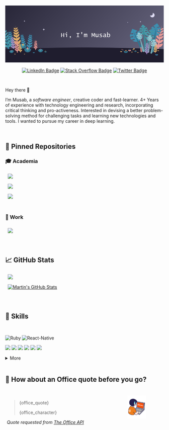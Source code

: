 
<!-- EXTERNAL LINKS -->

[![Musab's GitHub Banner](./assets/GitHubHeader.png)]()
<div align="center">

[![LinkedIn Badge](https://img.shields.io/badge/LinkedIn-Profile-informational?style=flat&logo=linkedin&logoColor=white&color=0D76A8)](https://www.linkedin.com/in/musabrasheed/)
[![Stack Overflow Badge](https://img.shields.io/endpoint?color=%23F58025&label=stackoverflow&logo=stackoverflow&logoColor=%23F58025&url=https%3A%2F%2Fmusab-r-8muoqy1d6btv.runkit.sh%2F)](https://stackoverflow.com/users/11479936/musab)
[![Twitter Badge](https://img.shields.io/badge/Twitter-Profile-informational?style=flat&logo=twitter&logoColor=white&color=1CA2F1)](https://twitter.com/Musabrsheed)
</div>

<!-- BODY -->
<br>

Hey there 👋

I’m Musab, a *software engineer*, creative coder and fast-learner. 4+ Years of experience with technology engineering and research, incorporating critical thinking and pro-activeness. Interested in devising a better problem-solving method for challenging tasks and learning new technologies and tools. I wanted to pursue my career in deep learning.

<br>

## 📌 Pinned Repositories


###  &#127891; Academia

<div style="width:100%">
  <div>
    <a href="https://github.com/musab-r/TCN">
      <img align="center" style="margin:0.5rem" src="https://github-readme-stats.vercel.app/api/pin/?username=musab-r&repo=TCN&title_color=ffffff&text_color=c9cacc&icon_color=4AB197&bg_color=1A2B34" />
    </a>
  </div>
  <div class="column">
    <a href="https://github.com/musab-r/Computational_Intelligence_Project">
      <img align="center" style="margin:0.5rem;" src="https://github-readme-stats.vercel.app/api/pin/?username=musab-r&repo=Computational_Intelligence_Project&title_color=ffffff&text_color=c9cacc&icon_color=4AB197&bg_color=1A2B34" />
    </a>
  </div>
</div>
<div style="width:100%">
  <div>
    <a href="https://github.com/musab-r/SSVR_FYP">
      <img align="center" style="margin:0.5rem" src="https://github-readme-stats.vercel.app/api/pin/?username=musab-r&repo=SSVR_FYP&title_color=ffffff&text_color=c9cacc&icon_color=4AB197&bg_color=1A2B34" />
    </a>
  </div>
</div>

<br>

### &#127970; Work

<div style="width:100%" >
  <div>
    <a href="https://github.com/musab-r/React-Native-Hijri-Calendar">
      <img align="center" style="margin:0.5rem" src="https://github-readme-stats.vercel.app/api/pin/?username=musab-r&repo=React-Native-Hijri-Calendar&title_color=ffffff&text_color=c9cacc&icon_color=4AB197&bg_color=1A2B34" />
    </a>
  </div>
</div>

<br>
<br>

## &#x1f4c8; GitHub Stats

<div style="width:100%" >
  <div>
    <a href="https://github.com/musab-r">
      <img align="center" style="margin:0.5rem" src="https://github-readme-stats.vercel.app/api/top-langs/?username=musab-r&hide=html,css&title_color=ffffff&text_color=c9cacc&icon_color=4AB197&bg_color=1A2B34" />
    </a>
  </div>
  <div>
    <a href="https://github.com/musab-r">
      <img align="center" style="margin:0.5rem" src="https://github-readme-stats.vercel.app/api?username=musab-r&show_icons=true&line_height=27&count_private=true&title_color=ffffff&text_color=c9cacc&icon_color=4AB097&bg_color=1A2B34" alt="Martin's GitHub Stats" />
    </a>
  </div>
</div>

<br>
<br>

## 💼 Skills
<br>

![Ruby](https://img.shields.io/badge/Ruby-%23CC342D.svg?label=Code&style=flat&logo=ruby&logoColor=red&color=4AB197)
![React-Native](https://img.shields.io/badge/React-Native?&label=Code&style=flat&logo=react&logoColor=white&color=4AB197)

![](https://img.shields.io/badge/Python-3670A0?label=Code&style=flat&logo=python&logoColor=ffdd54&color=4AB197)
![](https://img.shields.io/badge/Javascript-%23323330.svg?label=Code&style=flat&logo=JavaScript&color=4AB197)
![](https://img.shields.io/badge/Code-TypeScript-informational?style=flat&logo=TypeScript&logoColor=white&color=4AB197)
![](https://img.shields.io/badge/Code-Java-informational?style=flat&logo=Java&logoColor=white&color=4AB197)
![](https://img.shields.io/badge/Code-MySQL-informational?style=flat&logo=MySQL&logoColor=white&color=4AB197)
![](https://img.shields.io/badge/C++-%2300599C.svg?label=Code&style=flat&logo=c%2B%2B&logoColor=white&color=4AB197)

<details>
<summary>More</summary>
<br>

![](https://img.shields.io/badge/Style-CSS-informational?style=flat&logo=css3&color=4AB197)
![HTML5](https://img.shields.io/badge/html5-%23E34F26.svg?label=Code&style=flat&logo=html5&color=4AB197)
![](https://img.shields.io/badge/Tools-NPM-informational?style=flat&logo=npm&logoColor=white&color=4AB197)
![LaTeX](https://img.shields.io/badge/Latex-%23008080.svg?label=Code&style=flat&logo=latex&color=4AB197)
<br>

![Keras](https://img.shields.io/badge/Keras-%23D00000.svg?label=Lib&style=flat&logo=Keras&color=4AB197)
![NumPy](https://img.shields.io/badge/numpy-%23013243.svg?label=Lib&style=flat&logo=numpy&color=4AB197)
![Pandas](https://img.shields.io/badge/pandas-%23150458.svg?label=Lib&style=flat&logo=pandas&color=4AB197)
![scikit-learn](https://img.shields.io/badge/scikit--learn-%23F7931E.svg?label=Lib&style=flat&logo=scikit-learn&color=4AB197)
![SciPy](https://img.shields.io/badge/SciPy-%230C55A5.svg?label=Lib&style=flat&logo=scipy&color=4AB197)
![TensorFlow](https://img.shields.io/badge/TensorFlow-%23FF6F00.svg?label=Lib&style=flat&logo=TensorFlow&color=4AB197)


<br>
<br>

![](https://img.shields.io/badge/Tools-Postman-informational?style=flat&logo=Postman&logoColor=white&color=4AB197)
![](https://img.shields.io/badge/Tools-GitHub-informational?style=flat&logo=GitHub&logoColor=white&color=4AB197)
![](https://img.shields.io/badge/Tools-GitLab-informational?style=flat&logo=GitLab&logoColor=white&color=4AB197)
![](https://img.shields.io/badge/Tools-Bitbucket-informational?style=flat&logo=Bitbucket&logoColor=white&color=4AB197)
![](https://img.shields.io/badge/Tools-Jira-informational?style=flat&logo=Jira-Software&logoColor=white&color=4AB197)

![](https://img.shields.io/badge/Tools-Jenkins-informational?style=flat&logo=jenkins&&color=4AB197)

</details>

<br>

## 📣 How about an Office quote before you go?
<br>


<div>
  <div style="width:65%; float:left; margin:5px; ">

> {office_quote}
>
> <p>{office_character}</p>
_Quote requested from [The Office API](https://www.officeapi.dev/)_

  </div>
  <div align="center" style="width:30%; float:left; margin:5px; ">
    <img src="./assets/gif.gif" width="40%" height="40%" />
  </div>
</div>

<br>
